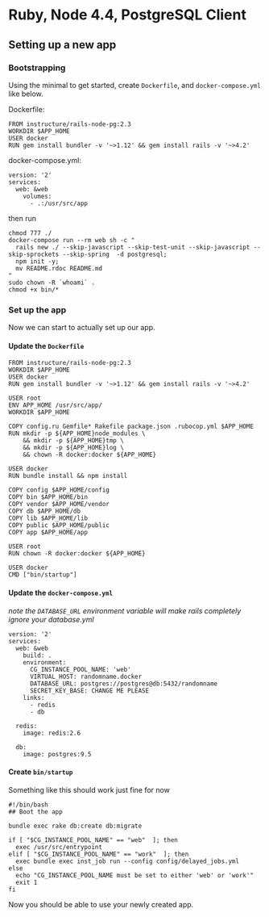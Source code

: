# Ruby, Node 4.4, PostgreSQL Client

## Setting up a new app

### Bootstrapping
Using the minimal to get started, create `Dockerfile`, and `docker-compose.yml` like below.

Dockerfile:
```
FROM instructure/rails-node-pg:2.3
WORKDIR $APP_HOME
USER docker
RUN gem install bundler -v '~>1.12' && gem install rails -v '~>4.2'
```

docker-compose.yml:
```
version: '2'
services:
  web: &web
    volumes:
      - .:/usr/src/app
```

then run

```
chmod 777 ./
docker-compose run --rm web sh -c "
  rails new ./ --skip-javascript --skip-test-unit --skip-javascript --skip-sprockets --skip-spring  -d postgresql;
  npm init -y;
  mv README.rdoc README.md
"
sudo chown -R `whoami` .
chmod +x bin/*
```

### Set up the app

Now we can start to actually set up our app.

#### Update the `Dockerfile`
```
FROM instructure/rails-node-pg:2.3
WORKDIR $APP_HOME
USER docker
RUN gem install bundler -v '~>1.12' && gem install rails -v '~>4.2'

USER root
ENV APP_HOME /usr/src/app/
WORKDIR $APP_HOME

COPY config.ru Gemfile* Rakefile package.json .rubocop.yml $APP_HOME
RUN mkdir -p ${APP_HOME}node_modules \
    && mkdir -p ${APP_HOME}tmp \
    && mkdir -p ${APP_HOME}log \
    && chown -R docker:docker ${APP_HOME}

USER docker
RUN bundle install && npm install

COPY config $APP_HOME/config
COPY bin $APP_HOME/bin
COPY vendor $APP_HOME/vendor
COPY db $APP_HOME/db
COPY lib $APP_HOME/lib
COPY public $APP_HOME/public
COPY app $APP_HOME/app

USER root
RUN chown -R docker:docker ${APP_HOME}

USER docker
CMD ["bin/startup"]

```

#### Update the `docker-compose.yml`
_note the `DATABASE_URL` environment variable will make rails completely ignore your database.yml_
```
version: '2'
services:
  web: &web
    build: .
    environment:
      CG_INSTANCE_POOL_NAME: 'web'
      VIRTUAL_HOST: randomname.docker
      DATABASE_URL: postgres://postgres@db:5432/randomname
      SECRET_KEY_BASE: CHANGE ME PLEASE
    links:
      - redis
      - db

  redis:
    image: redis:2.6

  db:
    image: postgres:9.5
```

#### Create `bin/startup`
Something like this should work just fine for now
```
#!/bin/bash
## Boot the app

bundle exec rake db:create db:migrate

if [ "$CG_INSTANCE_POOL_NAME" == "web"  ]; then
  exec /usr/src/entrypoint
elif [ "$CG_INSTANCE_POOL_NAME" == "work"  ]; then
  exec bundle exec inst_job run --config config/delayed_jobs.yml
else
  echo "CG_INSTANCE_POOL_NAME must be set to either 'web' or 'work'"
  exit 1
fi
```

Now you should be able to use your newly created app.
